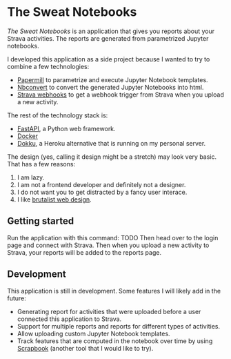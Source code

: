 # The Sweat Notebooks

*The Sweat Notebooks* is an application that gives you reports about your Strava activities. The reports are generated from parametrized Jupyter notebooks.

I developed this application as a side project because I wanted to try to combine a few technologies:

- [Papermill](https://papermill.readthedocs.io/en/latest/) to parametrize and execute Jupyter Notebook templates.
- [Nbconvert](https://nbconvert.readthedocs.io/en/latest/) to convert the generated Jupyter Notebooks into html.
- [Strava webhooks](https://developers.strava.com/docs/webhooks/) to get a webhook trigger from Strava when you upload a new activity.

The rest of the technology stack is:
- [FastAPI](https://fastapi.tiangolo.com/), a Python web framework.
- [Docker](https://www.docker.com/)
- [Dokku](http://dokku.viewdocs.io/dokku/), a Heroku alternative that is running on my personal server.

The design (yes, calling it design might be a stretch) may look very basic.
That has a few reasons:
1. I am lazy.
2. I am not a frontend developer and definitely not a designer.
3. I do not want you to get distracted by a fancy user interace.
4. I like [brutalist web design](https://brutalist-web.design/).

## Getting started
Run the application with this command: TODO
Then head over to the login page and connect with Strava. Then when you upload a new activity to Strava, your reports will be added to the reports page.

## Development
This application is still in development. Some features I will likely add in the future:
- Generating report for activities that were uploaded before a user connected this application to Strava.
- Support for multiple reports and reports for different types of activities.
- Allow uploading custom Jupyter Notebook templates.
- Track features that are computed in the notebook over time by using [Scrapbook](https://nteract-scrapbook.readthedocs.io/) (another tool that I would like to try).

